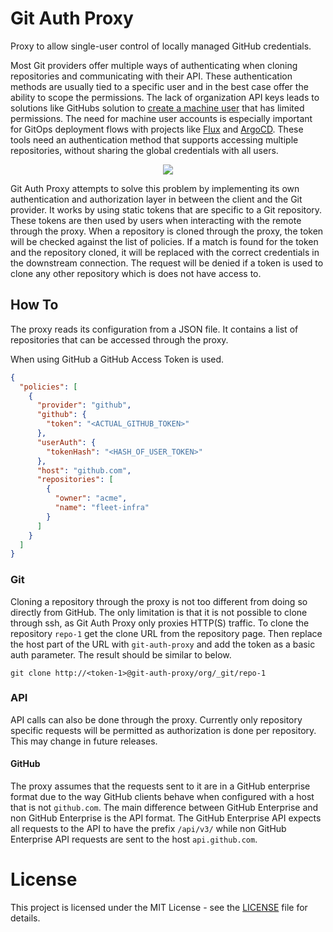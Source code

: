 # Git Auth Proxy

Proxy to allow single-user control of locally managed GitHub credentials.

Most Git providers offer multiple ways of authenticating when cloning repositories and communicating with their API. These authentication methods are usually tied to a specific user and in the best
case offer the ability to scope the permissions. The lack of organization API keys leads to solutions like GitHubs solution to [create a machine user](https://docs.github.com/en/developers/overview/managing-deploy-keys#machine-users)
that has limited permissions. The need for machine user accounts is especially important for GitOps deployment flows with projects like [Flux](https://docs.github.com/en/developers/overview/managing-deploy-keys#machine-users)
and [ArgoCD](https://github.com/argoproj/argo-cd). These tools need an authentication method that supports accessing multiple repositories, without sharing the global credentials with all users.

<p align="center">
  <img src="./assets/architecture.png">
</p>

Git Auth Proxy attempts to solve this problem by implementing its own authentication and authorization layer in between the client and the Git provider. It works by using static tokens that are
specific to a Git repository. These tokens are then used by users when interacting with the remote through the proxy. When a repository is cloned through the
proxy, the token will be checked against the list of policies. If a match is found for the token and the repository cloned, it will be replaced with the correct credentials in the downstream connection. The request will be denied if a token is used to clone any other
repository which is does not have access to.

## How To

The proxy reads its configuration from a JSON file. It contains a list of repositories that can be accessed through the proxy.

When using GitHub a GitHub Access Token is used.

```json
{
  "policies": [
    {
      "provider": "github",
      "github": {
        "token": "<ACTUAL_GITHUB_TOKEN>"
      },
      "userAuth": {
        "tokenHash": "<HASH_OF_USER_TOKEN>"
      },
      "host": "github.com",
      "repositories": [
        {
          "owner": "acme",
          "name": "fleet-infra"
        }
      ]
    }
  ]
}
```

### Git

Cloning a repository through the proxy is not too different from doing so directly from GitHub. The only limitation is that it is not possible to clone through ssh, as Git Auth Proxy
only proxies HTTP(S) traffic. To clone the repository `repo-1` get the clone URL from the repository page.
Then replace the host part of the URL with `git-auth-proxy` and add the token as a basic auth parameter. The result should be similar to below.

```shell
git clone http://<token-1>@git-auth-proxy/org/_git/repo-1
```

### API

API calls can also be done through the proxy. Currently only repository specific requests will be permitted as authorization is done per repository. This may change in future releases.

#### GitHub

The proxy assumes that the requests sent to it are in a GitHub enterprise format due to the way GitHub clients behave when configured with a host that is not `github.com`. The main difference between
GitHub Enterprise and non GitHub Enterprise is the API format. The GitHub Enterprise API expects all requests to the API to have the prefix `/api/v3/` while non GitHub Enterprise API requests are sent
to the host `api.github.com`.

# License

This project is licensed under the MIT License - see the [LICENSE](LICENSE) file for details.
